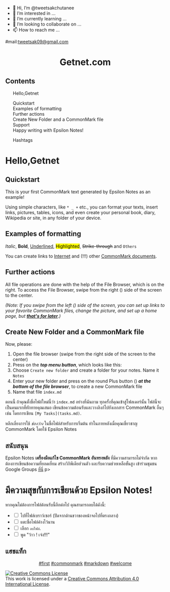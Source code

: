 - 👋 Hi, I’m @tweetsakchutanee
- 👀 I’m interested in ...
- 🌱 I’m currently learning ...
- 💞️ I’m looking to collaborate on ...
- 📫 How to reach me ...

<!---
tweetsakchutanee/tweetsakchutanee is a ✨ special ✨ repository because its `README.md` (this file) appears on your GitHub profile.
You can click the Preview link to take a look at your changes.
--->
#mail:tweetsak09@gmail.com
<html> 

<head>

<meta charset="utf-8">

 

<title>Getnet.com</title>

</head> 

<body>


<h1 id="title" style="text-align:center;">Getnet.com</h1>

<h2 id="toc_title" class="nocount">Contents</h2>

<ul id="toc">

<li class="toc"><a href="#hellogetnet">Hello,Getnet</a></li>

<ul>

<li class="toc"><a href="#quickstart">Quickstart</a></li>

<li class="toc"><a href="#examples-of-formatting">Examples of formatting</a></li>

<li class="toc"><a href="#further-actions">Further actions</a></li>

<li class="toc"><a href="#create-new-folder-and-a-commonmark-file">Create New Folder and a CommonMark file</a></li>

<li class="toc"><a href="#support">Support</a></li>

</ul>

<li class="toc"><a href="#happy-writing-with-epsilon-notes">Happy writing with Epsilon Notes!</a></li>

<ul>

<li class="toc"><a href="#hashtags">Hashtags</a></li>

</ul>

</ul>

<h1 id="hellogetnet">Hello,Getnet</h1>

<h2 id="quickstart">Quickstart</h2>

<p>This is your first CommonMark text generated by Epsilon Notes as an example!</p>

<p>Using simple characters, like <code>* _ +</code> etc., you can format your texts, insert links, pictures, tables, icons, and even create your personal book, diary, Wikipedia or site, in any folder of your device.</p>

<h2 id="examples-of-formatting">Examples of formatting</h2>

<p><em>Italic</em>, <strong>Bold</strong>, <u>Underlined</u>, <mark>Highlighted</mark>, <del>Strike-through</del> and <code>Others</code></p>

<p>You can create links to <a href="http://google.com">Internet</a> and (!!!) other <a href="other_document.html">CommonMark documents</a>.</p>

<h2 id="further-actions">Further actions</h2>

<p>All file operations are done with the help of the File Browser, which is on the right. To access the File Browser, swipe from the right (<i class="fa fa-arrow-right"></i>) side of the screen to the center.</p>

<p><em>(Note: If you swipe from the left (<i class="fa fa-arrow-left"></i>) side of the screen, you can set up links to your favorite CommonMark files, change the picture, and set up a home page, but <strong><u>that's for later</u></strong>.)</em></p>

<h2 id="create-new-folder-and-a-commonmark-file">Create New Folder and a CommonMark file</h2>

<p>Now, please:</p>

<ol>

<li>Open the file browser (swipe from the right side of the screen to the center)</li>

<li>Press on the <strong><em>top menu button</em></strong>, which looks like this: <font color="lightblue"><i class="fa fa-navicon"></i></font></li>

<li>Choose <code>Create new folder</code> and create a folder for your notes. Name it <code>Notes</code></li>

<li>Enter your new folder and press on the round Plus button (<font color="lightblue"><i class="fa fa-plus-circle"></i></font>) <strong><em>at the bottom of the file browser</em></strong>, to create a new CommonMark file</li>

<li>Name that file <code>index.md</code></li>

</ol>

<p>ตอนนี้ ถ้าคุณตั้งชื่อไฟล์ใหม่นี้ว่า <code>index.md</code> อย่างที่ฉันถาม ทุกครั้งที่คุณเข้าสู่โฟลเดอร์นั้น ไฟล์นี้จะเป็นคนแรกที่ทักทายคุณเสมอ เขียนข้อความต้อนรับและวางลิงก์ไปยังเอกสาร CommonMark อื่นๆ เช่น โดยการเขียน <code>[My Tasks](tasks.md)</code>.</p>

<p><i class="fa fa-exclamation-triangle"></i> หลีกเลี่ยงการใช้ <em>ช่องว่าง</em> ในชื่อไฟล์สำหรับการเริ่มต้น ทำในภายหลังเมื่อคุณเชี่ยวชาญ CommonMark โดยใช้ Epsilon Notes</p>

<h2 id="support">สนับสนุน</h2>

<p>Epsilon Notes <strong>เครื่องมือแก้ไข CommonMark อันทรงพลัง</strong> ที่มีความสามารถไม่จำกัด หากต้องการเขียนข้อความที่ยอดเยี่ยม สร้างวิกิพีเดียส่วนตัว และรับความช่วยเหลือขั้นสูง เข้าร่วมชุมชน Google Groups <a href="https://groups.google.com/g/epsilon-notes">ที่นี่</a></a></a> p>

<h1 id="happy-writing-with-epsilon-notes">มีความสุขกับการเขียนด้วย Epsilon Notes!</h1>

<p></p>

<p>หากคุณไม่ต้องการไฟล์ต้อนรับนี้อีกต่อไป คุณสามารถลบได้ดังนี้:</p>

<ul>

<li><label><input class="checkbox" type="checkbox" value="00000"/> <span>ไปที่ไฟล์เบราว์เซอร์ (ปัดจากด้านขวาของหน้าจอไปที่ตรงกลาง)</span> </label></li>

<li><label><input class="checkbox" type="checkbox" value="00001"/> <span>แตะชื่อไฟล์ค้างไว้นาน</span></label></li>

<li><label><input class="checkbox" type="checkbox" value="00002"/> <span>เลือก <code>ลบไฟล์</code>.</span></label></li >

<li><label><input type="checkbox" class="checkbox" value="00003" selected/> <span><i class="fa fa-thumbs-up"></i> พูด "ว้าว ! เจ๋ง!!!" <i class="fa fa-smile-o"></i></span></label></li>

</ul>

<h2 id="hashtags">แฮชแท็ก</h2>

<center>

<p><a class="hashtag" href="#" onclick="lookUpHashTag(this);">#first</a> <a class="hashtag" href="#" onclick="lookUpHashTag(this) ;">#commonmark</a> <a class="hashtag" href="#" onclick="lookUpHashTag(this);">#markdown</a> <a class="hashtag" href="#" onclick ="lookUpHashTag(this);">#welcome</a></p>

</center>

<a rel="license" href="http://creativecommons.org/licenses/by/4.0/"><img alt="Creative Commons License" style="border-width:0" src="https://i.creativecommons.org/l/by/4.0/88x31.png" /></a><br />This work is licensed under a <a rel="license" href="http://creativecommons.org/licenses/by/4.0/">Creative Commons Attribution 4.0 International License</a>.

</body>

</html>

    
